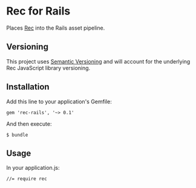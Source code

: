 # Rec for Rails

Places [Rec](http://orgsync.github.com/rec) into the Rails asset pipeline.

## Versioning

This project uses [Semantic Versioning](http://semver.org/) and will account for the underlying Rec JavaScript library versioning.

## Installation

Add this line to your application's Gemfile:

    gem 'rec-rails', '~> 0.1'

And then execute:

    $ bundle

## Usage

In your application.js:

    //= require rec

